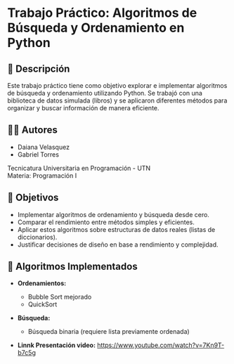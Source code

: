 # Trabajo Práctico: Algoritmos de Búsqueda y Ordenamiento en Python

## 📌 Descripción

Este trabajo práctico tiene como objetivo explorar e implementar algoritmos de búsqueda y ordenamiento utilizando Python. Se trabajó con una biblioteca de datos simulada (libros) y se aplicaron diferentes métodos para organizar y buscar información de manera eficiente.

## 👩‍💻 Autores

- Daiana Velasquez  
- Gabriel Torres 

Tecnicatura Universitaria en Programación - UTN  
Materia: Programación I

## 🧠 Objetivos

- Implementar algoritmos de ordenamiento y búsqueda desde cero.
- Comparar el rendimiento entre métodos simples y eficientes.
- Aplicar estos algoritmos sobre estructuras de datos reales (listas de diccionarios).
- Justificar decisiones de diseño en base a rendimiento y complejidad.

## 🧪 Algoritmos Implementados

- **Ordenamientos:**
  - Bubble Sort mejorado
  - QuickSort

- **Búsqueda:**
  - Búsqueda binaria (requiere lista previamente ordenada)

- **Linnk Presentación video:**
https://www.youtube.com/watch?v=7Kn9T-b7c5g


